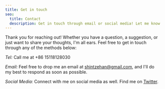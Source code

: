 ```yaml
---
title: Get in touch
seo:
  title: Contact
  description: Get in touch through email or social media! Let me know how I can help.
---
```


Thank you for reaching out! Whether you have a question, a suggestion, or just want to share your thoughts, I'm all ears. Feel free to get in touch through any of the methods below:

_Tel:_
Call me at +86 15118128030

_Email:_
Feel free to drop me an email at [shintzehan@gmail.com](mailto:shintzehan@gmail.com), and I'll do my best to respond as soon as possible.

_Social Media:_
Connect with me on social media as well. Find me on [Twitter](https://twitter.com/shintzehan).
